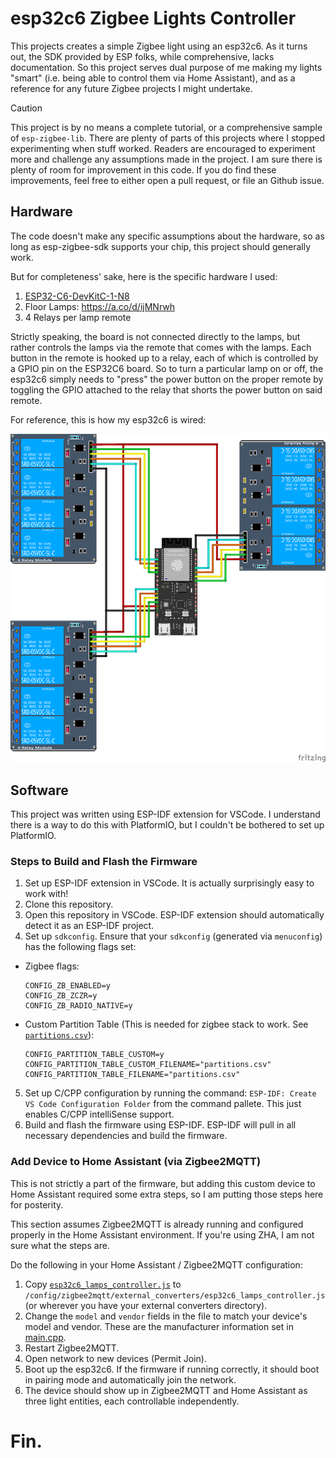 # esp32c6 Zigbee Lights Controller

This projects creates a simple Zigbee light using an esp32c6. As it turns out, the SDK provided by
ESP folks, while comprehensive, lacks documentation. So this project serves dual purpose of me
making my lights "smart" (i.e. being able to control them via Home Assistant), and as a reference
for any future Zigbee projects I might undertake.

> [!CAUTION]
> This project is by no means a complete tutorial, or a comprehensive sample of
> `esp-zigbee-lib`. There are plenty of parts of this projects where I stopped experimenting when
> stuff worked. Readers are encouraged to experiment more and challenge any assumptions made
> in the project. I am sure there is plenty of room for improvement in this code. If you
> do find these improvements, feel free to either open a pull request, or file an Github issue.

## Hardware

The code doesn't make any specific assumptions about the hardware, so as long as esp-zigbee-sdk
supports your chip, this project should generally work.

But for completeness' sake, here is the specific hardware I used:
1. [ESP32-C6-DevKitC-1-N8](https://a.co/d/01APvgZ)
2. Floor Lamps: https://a.co/d/ijMNrwh
3. 4 Relays per lamp remote

Strictly speaking, the board is not connected directly to the lamps, but rather controls the lamps
via the remote that comes with the lamps. Each button in the remote is hooked up to a relay, each
of which is controlled by a GPIO pin on the ESP32C6 board. So to turn a particular lamp on or off,
the esp32c6 simply needs to "press" the power button on the proper remote by toggling the GPIO
attached to the relay that shorts the power button on said remote.

For reference, this is how my esp32c6 is wired:

![ESP32C6 Wiring Diagram](docs/wiring_diagram.png)

## Software

This project was written using ESP-IDF extension for VSCode. I understand there is a way to do this
with PlatformIO, but I couldn't be bothered to set up PlatformIO.

### Steps to Build and Flash the Firmware

1. Set up ESP-IDF extension in VSCode. It is actually surprisingly easy to work with!
2. Clone this repository.
3. Open this repository in VSCode. ESP-IDF extension should automatically detect it as an ESP-IDF
   project.
4. Set up `sdkconfig`. Ensure that your `sdkconfig` (generated via `menuconfig`) has the following
   flags set:
  - Zigbee flags:
    ```Kconfig
    CONFIG_ZB_ENABLED=y
    CONFIG_ZB_ZCZR=y
    CONFIG_ZB_RADIO_NATIVE=y
    ```
  - Custom Partition Table (This is needed for zigbee stack to work. See
    [`partitions.csv`](partitions.csv)):
    ```KConfig
    CONFIG_PARTITION_TABLE_CUSTOM=y
    CONFIG_PARTITION_TABLE_CUSTOM_FILENAME="partitions.csv"
    CONFIG_PARTITION_TABLE_FILENAME="partitions.csv"
    ```
5. Set up C/CPP configuration by running the command: `ESP-IDF: Create VS Code Configuration
   Folder` from the command pallete. This just enables C/CPP intelliSense support.
6. Build and flash the firmware using ESP-IDF. ESP-IDF will pull in all necessary dependencies and
   build the firmware.

### Add Device to Home Assistant (via Zigbee2MQTT)

This is not strictly a part of the firmware, but adding this custom device to Home Assistant
required some extra steps, so I am putting those steps here for posterity.

This section assumes Zigbee2MQTT is already running and configured properly in the Home Assistant environment. If you're using ZHA, I am not sure what the steps are.

Do the following in your Home Assistant / Zigbee2MQTT configuration:
1. Copy [`esp32c6_lamps_controller.js`](docs/esp32c6_lamps_controller.js) to
   `/config/zigbee2mqtt/external_converters/esp32c6_lamps_controller.js` (or wherever you have your
   external converters directory).
2. Change the `model` and `vendor` fields in the file to match your device's model and vendor.
   These are the manufacturer information set in [main.cpp](src/main.cpp).
3. Restart Zigbee2MQTT.
4. Open network to new devices (Permit Join).
5. Boot up the esp32c6. If the firmware if running correctly, it should boot in pairing mode and
   automatically join the network.
6. The device should show up in Zigbee2MQTT and Home Assistant as three light entities, each
   controllable independently.

# Fin.
